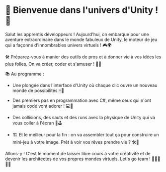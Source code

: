 # 🚀 Bienvenue dans l'univers d'Unity ! 🌌

Salut les apprentis développeurs ! Aujourd'hui, on embarque pour une aventure extraordinaire dans le monde fabuleux de Unity, le moteur de jeu qui a façonné d'innombrables univers virtuels ! 🎮🌍

🛠 Préparez-vous à manier des outils de pros et à donner vie à vos idées les plus folles. On va créer, coder et s'amuser ! 🔧👾

📚 Au programme :
- Une plongée dans l'interface d'Unity où chaque clic ouvre un nouveau monde de possibilités 🖱🌈
- Des premiers pas en programmation avec C#, même ceux qui n'ont jamais codé vont adorer ! 💻🌟
- Des collisions, des sauts et des runs avec la physique de Unity qui va vous coller à l'écran 🤖🕹

- 🏗 Et le meilleur pour la fin : on va assembler tout ça pour construire un mini-jeu à votre image. Prêt à voir vos rêves prendre vie ? 🛠🎨

Allons-y ! C'est le moment de laisser libre cours à votre créativité et de devenir les architectes de vos propres mondes virtuels. Let's go team ! 🚀👨‍🚀👩‍🚀
